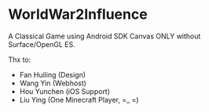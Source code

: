 # WorldWar2Influence
A Classical Game using Android SDK Canvas ONLY without Surface/OpenGL ES.

Thx to:
* Fan Huiling (Design)
* Wang Yin (Webhost)
* Hou Yunchen (iOS Support)
* Liu Ying (One Minecraft Player, =_ =)